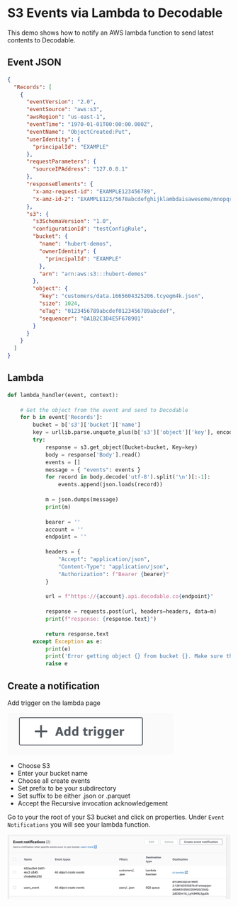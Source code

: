 # S3 Events via Lambda to Decodable
This demo shows how to notify an AWS lambda function to send latest contents to Decodable. 

## Event JSON

```json
{
  "Records": [
    {
      "eventVersion": "2.0",
      "eventSource": "aws:s3",
      "awsRegion": "us-east-1",
      "eventTime": "1970-01-01T00:00:00.000Z",
      "eventName": "ObjectCreated:Put",
      "userIdentity": {
        "principalId": "EXAMPLE"
      },
      "requestParameters": {
        "sourceIPAddress": "127.0.0.1"
      },
      "responseElements": {
        "x-amz-request-id": "EXAMPLE123456789",
        "x-amz-id-2": "EXAMPLE123/5678abcdefghijklambdaisawesome/mnopqrstuvwxyzABCDEFGH"
      },
      "s3": {
        "s3SchemaVersion": "1.0",
        "configurationId": "testConfigRule",
        "bucket": {
          "name": "hubert-demos",
          "ownerIdentity": {
            "principalId": "EXAMPLE"
          },
          "arn": "arn:aws:s3:::hubert-demos"
        },
        "object": {
          "key": "customers/data.1665604325206.tcyegm4k.json",
          "size": 1024,
          "eTag": "0123456789abcdef0123456789abcdef",
          "sequencer": "0A1B2C3D4E5F678901"
        }
      }
    }
  ]
}
```

## Lambda

```python
def lambda_handler(event, context):

    # Get the object from the event and send to Decodable
    for b in event['Records']:
        bucket = b['s3']['bucket']['name']
        key = urllib.parse.unquote_plus(b['s3']['object']['key'], encoding='utf-8')
        try:
            response = s3.get_object(Bucket=bucket, Key=key)
            body = response['Body'].read()
            events = []
            message = { "events": events }
            for record in body.decode('utf-8').split('\n')[:-1]:
                events.append(json.loads(record))
            
            m = json.dumps(message)
            print(m)
            
            bearer = ''
            account = ''
            endpoint = ''

            headers = {
                "Accept": "application/json",
                "Content-Type": "application/json",
                "Authorization": f"Bearer {bearer}"
            }
            
            url = f"https://{account}.api.decodable.co{endpoint}"
            
            response = requests.post(url, headers=headers, data=m)
            print(f"response: {response.text}")
            
            return response.text
        except Exception as e:
            print(e)
            print('Error getting object {} from bucket {}. Make sure they exist and your bucket is in the same region as this function.'.format(key, bucket))
            raise e
```

## Create a notification

Add trigger on the lambda page

![alt](images/add-trigger.png)
- Choose S3
- Enter your bucket name
- Choose all create events
- Set prefix to be your subdirectory
- Set suffix to be either .json or .parquet
- Accept the Recursive invocation acknowledgement

Go to your the root of your S3 bucket and click on properties. Under `Event Notifications` you will see your lambda function.

![alt](images/s3-event-not.png)